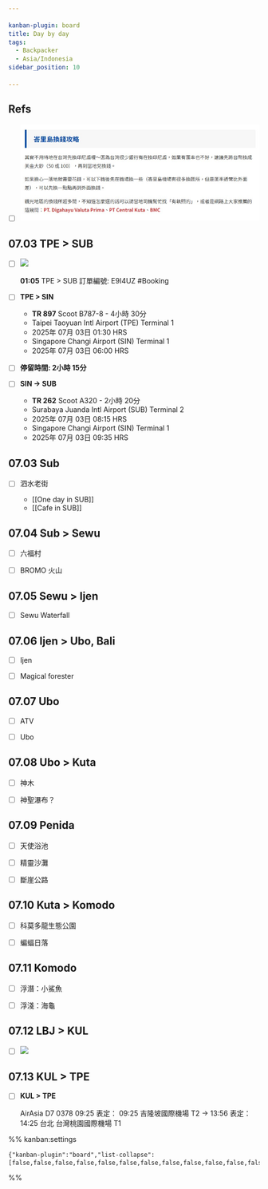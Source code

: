```yaml
---

kanban-plugin: board
title: Day by day
tags:
  - Backpacker
  - Asia/Indonesia
sidebar_position: 10

---
```


## Refs

- [ ] ![](assets/messageImage_1750599387418.jpg)


## 07.03 TPE > SUB

- [ ] ![](https://lh3.googleusercontent.com/pw/AP1GczPugq9OagBkXc2vbfMEVUG8-gEeUZbQLR6_Ul254bv-BWk2aCgsPY8LuWWpxQXNvTxZonorPG_fsqbhWb49RYpIFJq0ewxJ8astzp1YTkVxA5rGpqFf8mf-YyMCWXE-gLoXs13k3qftUApbRFvNYwSHOQ=w463-h171-s-no-gm?authuser=0)
	
	__01:05__ TPE > SUB
	訂單編號: E9I4UZ
	#Booking
- [ ] __TPE > SIN__ 
	- __TR 897__ Scoot B787-8 - 4小時 30分
	- Taipei Taoyuan Intl Airport (TPE) Terminal 1
	- 2025年 07月 03日 01:30 HRS
	- Singapore Changi Airport (SIN) Terminal 1
	- 2025年 07月 03日 06:00 HRS
- [ ] __停留時間: 2小時 15分__
- [ ] __SIN -> SUB__
	- __TR 262__ Scoot A320 - 2小時 20分
	- Surabaya Juanda Intl Airport (SUB) Terminal 2
	- 2025年 07月 03日 08:15 HRS	
	- Singapore Changi Airport (SIN) Terminal 1
	- 2025年 07月 03日 09:35 HRS


## 07.03 Sub

- [ ] 泗水老街
	
	- [[One day in SUB]]
	- [[Cafe in SUB]]


## 07.04 Sub > Sewu

- [ ] 六福村
- [ ] BROMO 火山


## 07.05 Sewu > Ijen

- [ ] Sewu Waterfall


## 07.06 Ijen > Ubo, Bali

- [ ] Ijen
- [ ] Magical forester


## 07.07 Ubo

- [ ] ATV
- [ ] Ubo


## 07.08 Ubo > Kuta

- [ ] 神木
- [ ] 神聖瀑布？


## 07.09 Penida

- [ ] 天使浴池
- [ ] 精靈沙灘
- [ ] 斷崖公路


## 07.10 Kuta > Komodo

- [ ] 科莫多龍生態公園
- [ ] 蝙蝠日落


## 07.11 Komodo

- [ ] 浮潛：小鯊魚
- [ ] 浮淺：海龜


## 07.12 LBJ > KUL

- [ ] ![](https://lh3.googleusercontent.com/pw/AP1GczN6EequC6L1bECmsNhWrLoOfvSexIIf5zgqIFgh_dHwECZgSbSjShYiSfIgRJJKk_QoNl_IC5QNyNCmRPOdQ6a4YIqzyYijh_a3rp40E9BAoX-sMWrSJqSz7M-iXpTYHbQ_hKMogdylDvGL8oKticBRLA=w501-h328-s-no-gm?authuser=0)


## 07.13 KUL > TPE

- [ ] __KUL > TPE__
	
	AirAsia D7 0378
	09:25 表定： 09:25
	吉隆坡國際機場 T2
	->
	13:56 表定： 14:25
	台北 台灣桃園國際機場 T1




%% kanban:settings
```
{"kanban-plugin":"board","list-collapse":[false,false,false,false,false,false,false,false,false,false,false,false,false]}
```
%%